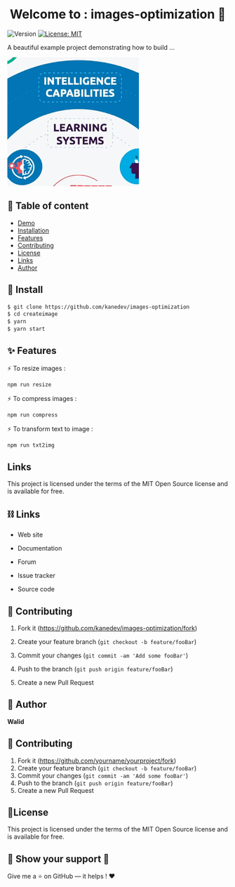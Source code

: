 <h1 align="center">Welcome to :  images-optimization 👋</h1>
<p>
  <img alt="Version" src="https://img.shields.io/badge/version-1.0.0-blue.svg?cacheSeconds=2592000" />
  <a href="#" target="_blank">
    <img alt="License: MIT" src="https://img.shields.io/badge/License-MIT-red.svg" />
  </a>
</p>



<p>A beautiful example project demonstrating how to build ... </p>

![](name-of-giphy.gif)



## 📖 Table of content

- [Demo](#demo)
- [Installation](#install)
- [Features](#feathers)
- [Contributing](#contributing)
- [License](#license)
- [Links](#links)
- [Author](#author)



## 🚀 Install

```sh
$ git clone https://github.com/kanedev/images-optimization
$ cd createimage
$ yarn 
$ yarn start 
```



## :sparkles: Features

⚡️  To resize images :

```sh
npm run resize
```

⚡️ To compress images :

```sh
npm run compress
```

⚡️ To transform text to image : 

```sh
npm run txt2img
```



## Links

This project is licensed under the terms of the MIT Open Source license and is available for free.



## ⛓ Links

- Web site

- Documentation

- Forum

- Issue tracker

- Source code

  

## 💉 Contributing

1. Fork it (<https://github.com/kanedev/images-optimization/fork>)

2. Create your feature branch (`git checkout -b feature/fooBar`)

3. Commit your changes (`git commit -am 'Add some fooBar'`)

4. Push to the branch (`git push origin feature/fooBar`)

5. Create a new Pull Request

   

 ## 👤 Author

 **Walid**

## 💉 Contributing

1. Fork it (<https://github.com/yourname/yourproject/fork>)
2. Create your feature branch (`git checkout -b feature/fooBar`)
3. Commit your changes (`git commit -am 'Add some fooBar'`)
4. Push to the branch (`git push origin feature/fooBar`)
5. Create a new Pull Request

## 🚦License

This project is licensed under the terms of the MIT Open Source license and is available for free.



##  👋 Show your support 🙏

Give me a ⭐  on GitHub — it helps ! ❤️



